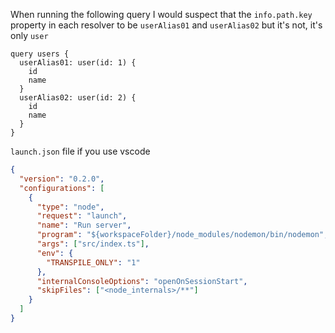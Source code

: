When running the following query I would suspect that the `info.path.key` property in each resolver to be `userAlias01` and `userAlias02` but it's not, it's only `user`

```gql
query users {
  userAlias01: user(id: 1) {
    id
    name
  }
  userAlias02: user(id: 2) {
    id
    name
  }
}
```

`launch.json` file if you use vscode

```json
{
  "version": "0.2.0",
  "configurations": [
    {
      "type": "node",
      "request": "launch",
      "name": "Run server",
      "program": "${workspaceFolder}/node_modules/nodemon/bin/nodemon",
      "args": ["src/index.ts"],
      "env": {
        "TRANSPILE_ONLY": "1"
      },
      "internalConsoleOptions": "openOnSessionStart",
      "skipFiles": ["<node_internals>/**"]
    }
  ]
}
```
